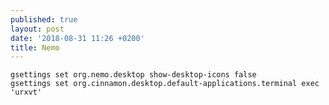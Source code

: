 ```yaml
---
published: true
layout: post
date: '2018-08-31 11:26 +0200'
title: Nemo
---
```

    gsettings set org.nemo.desktop show-desktop-icons false 
    gsettings set org.cinnamon.desktop.default-applications.terminal exec 'urxvt'
